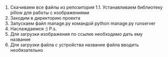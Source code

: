 1. Скачиваем все файлы из репозитория
1.1. Устанавливаем библиотеку pillow для работы с изображениями
2. Заходим в директорию проекта
3. Запускаем файл manage.py командой python manage.py runserver
4. Наслаждаемся :)
P.s.
1. Для загрузки изображения по ссылке необходимо дать ему название
2. Для загрузки файла с устройства название файла вводить необязательно
